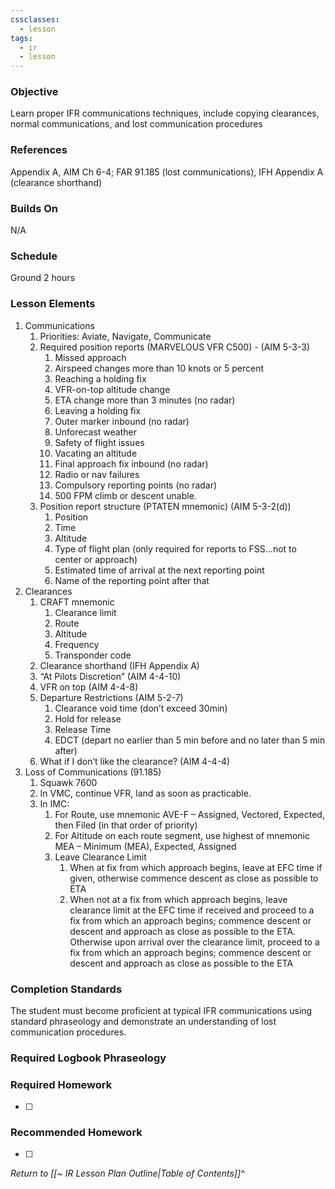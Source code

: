 ```yaml
---
cssclasses:
  - lesson
tags:
  - ir
  - lesson
---
```

### Objective
Learn proper IFR communications techniques, include copying clearances, normal communications, and lost communication procedures 

### References
Appendix A, AIM Ch 6-4; FAR 91.185 (lost communications), IFH Appendix A (clearance shorthand)

### Builds On
N/A

### Schedule
Ground 2 hours 

### Lesson Elements
1. Communications
	1. Priorities: Aviate, Navigate, Communicate 
	2. Required position reports (MARVELOUS VFR C500) - (AIM 5-3-3)
		1. Missed approach
		2. Airspeed changes more than 10 knots or 5 percent
		3. Reaching a holding fix
		4. VFR-on-top altitude change
		5. ETA change more than 3 minutes (no radar)
		6. Leaving a holding fix
		7. Outer marker inbound (no radar)
		8. Unforecast weather
		9. Safety of flight issues
		10. Vacating an altitude
		11. Final approach fix inbound (no radar)
		12. Radio or nav failures
		13. Compulsory reporting points (no radar)
		14. 500 FPM climb or descent unable. 
	3. Position report structure (PTATEN mnemonic) (AIM 5-3-2(d))
		1. Position
		2. Time
		3. Altitude
		4. Type of flight plan (only required for reports to FSS…not to center or approach)
		5. Estimated time of arrival at the next reporting point
		6. Name of the reporting point after that
2. Clearances 
	1. CRAFT mnemonic 
		1. Clearance limit 
		2. Route 
		3. Altitude 
		4. Frequency 
		5. Transponder code 
	2. Clearance shorthand (IFH Appendix A)
	3. “At Pilots Discretion” (AIM 4-4-10)
	4. VFR on top (AIM 4-4-8)
	5. Departure Restrictions (AIM 5-2-7)
		1. Clearance void time (don’t exceed 30min)
		2. Hold for release 
		3. Release Time
		4. EDCT (depart no earlier than 5 min before and no later than 5 min after)
	6. What if I don’t like the clearance? (AIM 4-4-4)
3. Loss of Communications (91.185)
	1. Squawk 7600 
	2. In VMC, continue VFR, land as soon as practicable. 
	3. In IMC: 
		1. For Route, use mnemonic AVE-F – Assigned, Vectored, Expected, then Filed (in that order of priority) 
		2. For Altitude on each route segment, use highest of mnemonic MEA – Minimum (MEA), Expected, Assigned 
		3. Leave Clearance Limit
			1. When at fix from which approach begins, leave at EFC time if given, otherwise commence descent as close as possible to ETA
			2. When not at a fix from which approach begins, leave clearance limit at the EFC time if received and proceed to a fix from which an approach begins; commence descent or descent and approach as close as possible to the ETA. Otherwise upon arrival over the clearance limit, proceed to a fix from which an approach begins; commence descent or descent and approach as close as possible to the ETA




  

### Completion Standards
The student must become proficient at typical IFR communications using standard phraseology and demonstrate an understanding of lost communication procedures.

### Required Logbook Phraseology

### Required Homework
- [ ] 

### Recommended Homework
- [ ] 

*Return to [[~ IR Lesson Plan Outline|Table of Contents]]^*